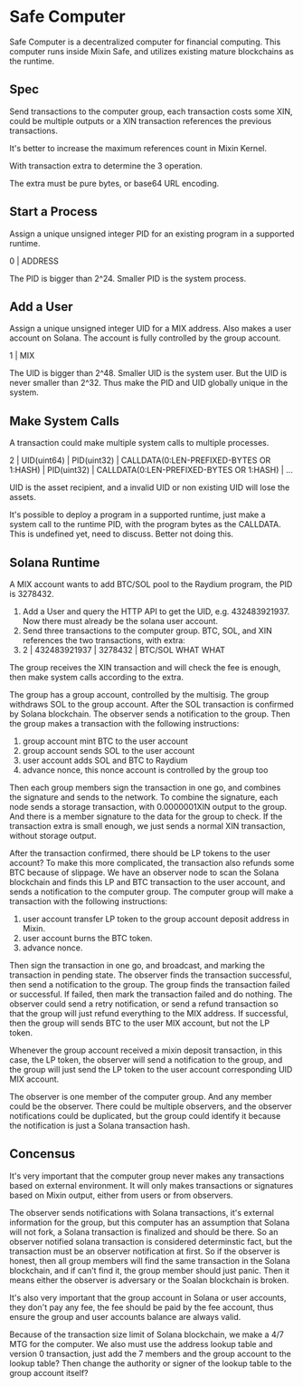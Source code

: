 # Safe Computer

Safe Computer is a decentralized computer for financial computing. This computer runs inside Mixin Safe, and utilizes existing mature blockchains as the runtime.

## Spec

Send transactions to the computer group, each transaction costs some XIN, could be multiple outputs or a XIN transaction references the previous transactions.

It's better to increase the maximum references count in Mixin Kernel.

With transaction extra to determine the 3 operation.

The extra must be pure bytes, or base64 URL encoding.

## Start a Process

Assign a unique unsigned integer PID for an existing program in a supported runtime.

0 | ADDRESS

The PID is bigger than 2^24. Smaller PID is the system process.

## Add a User

Assign a unique unsigned integer UID for a MIX address. Also makes a user account on Solana. The account is fully controlled by the group account.

1 | MIX

The UID is bigger than 2^48. Smaller UID is the system user. But the UID is never smaller than 2^32. Thus make the PID and UID globally unique in the system.

## Make System Calls

A transaction could make multiple system calls to multiple processes.

2 | UID(uint64) |
PID(uint32) | CALLDATA(0:LEN-PREFIXED-BYTES OR 1:HASH) |
PID(uint32) | CALLDATA(0:LEN-PREFIXED-BYTES OR 1:HASH) |
...

UID is the asset recipient, and a invalid UID or non existing UID will lose the assets.

It's possible to deploy a program in a supported runtime, just make a system call to the runtime PID, with the program bytes as the CALLDATA. This is undefined yet, need to discuss. Better not doing this.

## Solana Runtime

A MIX account wants to add BTC/SOL pool to the Raydium program, the PID is 3278432.

1. Add a User and query the HTTP API to get the UID, e.g. 432483921937. Now there must already be the solana user account.
2. Send three transactions to the computer group. BTC, SOL, and XIN references the two transactions, with extra:
3. 2 | 432483921937 | 3278432 | BTC/SOL WHAT WHAT

The group receives the XIN transaction and will check the fee is enough, then make system calls according to the extra.

The group has a group account, controlled by the multisig. The group withdraws SOL to the group account. After the SOL transaction is confirmed by Solana blockchain. The observer sends a notification to the group. Then the group makes a transaction with the following instructions:

1. group account mint BTC to the user account
2. group account sends SOL to the user account
3. user account adds SOL and BTC to Raydium
4. advance nonce, this nonce account is controlled by the group too

Then each group members sign the transaction in one go, and combines the signature and sends to the network. To combine the signature, each node sends a storage transaction, with 0.0000001XIN output to the group. And there is a member signature to the data for the group to check. If the transaction extra is small enough, we just sends a normal XIN transaction, without storage output.

After the transaction confirmed, there should be LP tokens to the user account? To make this more complicated, the transaction also refunds some BTC because of slippage. We have an observer node to scan the Solana blockchain and finds this LP and BTC transaction to the user account, and sends a notification to the computer group. The computer group will make a transaction with the following instructions:

1. user account transfer LP token to the group account deposit address in Mixin.
2. user account burns the BTC token.
3. advance nonce.

Then sign the transaction in one go, and broadcast, and marking the transaction in pending state. The observer finds the transaction successful, then send a notification to the group. The group finds the transaction failed or successful. If failed, then mark the transaction failed and do nothing. The observer could send a retry notification, or send a refund transaction so that the group will just refund everything to the MIX address. If successful, then the group will sends BTC to the user MIX account, but not the LP token.

Whenever the group account received a mixin deposit transaction, in this case, the LP token, the observer will send a notification to the group, and the group will just send the LP token to the user account corresponding UID MIX account.

The observer is one member of the computer group. And any member could be the observer. There could be multiple observers, and the observer notifications could be duplicated, but the group could identify it because the notification is just a Solana transaction hash.

## Concensus

It's very important that the computer group never makes any transactions based on external environment. It will only makes transactions or signatures based on Mixin output, either from users or from observers.

The observer sends notifications with Solana transactions, it's external information for the group, but this computer has an assumption that Solana will not fork, a Solana transaction is finalized and should be there. So an observer notified solana transaction is considered determinstic fact, but the transaction must be an observer notification at first. So if the observer is honest, then all group members will find the same transaction in the Solana blockchain, and if can't find it, the group member should just panic. Then it means either the observer is adversary or the Soalan blockchain is broken.

It's also very important that the group account in Solana or user accounts, they don't pay any fee, the fee should be paid by the fee account, thus ensure the group and user accounts balance are always valid.

Because of the transaction size limit of Solana blockchain, we make a 4/7 MTG for the computer. We also must use the address lookup table and version 0 transaction, just add the 7 members and the group account to the lookup table? Then change the authority or signer of the lookup table to the group account itself?
